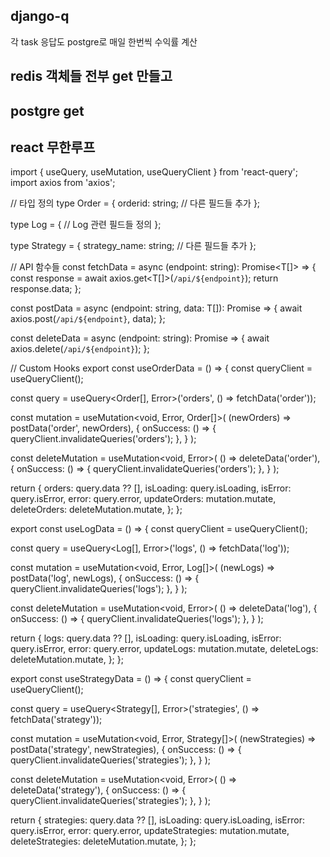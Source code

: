 ## django-q
각 task 응답도 postgre로
매일 한번씩 수익률 계산



## redis 객체들 전부 get 만들고


## postgre get
## react 무한루프 


import { useQuery, useMutation, useQueryClient } from 'react-query';
import axios from 'axios';

// 타입 정의
type Order = {
  orderid: string;
  // 다른 필드들 추가
};

type Log = {
  // Log 관련 필드들 정의
};

type Strategy = {
  strategy_name: string;
  // 다른 필드들 추가
};

// API 함수들
const fetchData = async <T>(endpoint: string): Promise<T[]> => {
  const response = await axios.get<T[]>(`/api/${endpoint}`);
  return response.data;
};

const postData = async <T>(endpoint: string, data: T[]): Promise<void> => {
  await axios.post(`/api/${endpoint}`, data);
};

const deleteData = async (endpoint: string): Promise<void> => {
  await axios.delete(`/api/${endpoint}`);
};

// Custom Hooks
export const useOrderData = () => {
  const queryClient = useQueryClient();

  const query = useQuery<Order[], Error>('orders', () => fetchData<Order>('order'));

  const mutation = useMutation<void, Error, Order[]>(
    (newOrders) => postData<Order>('order', newOrders),
    {
      onSuccess: () => {
        queryClient.invalidateQueries('orders');
      },
    }
  );

  const deleteMutation = useMutation<void, Error>(
    () => deleteData('order'),
    {
      onSuccess: () => {
        queryClient.invalidateQueries('orders');
      },
    }
  );

  return {
    orders: query.data ?? [],
    isLoading: query.isLoading,
    isError: query.isError,
    error: query.error,
    updateOrders: mutation.mutate,
    deleteOrders: deleteMutation.mutate,
  };
};

export const useLogData = () => {
  const queryClient = useQueryClient();

  const query = useQuery<Log[], Error>('logs', () => fetchData<Log>('log'));

  const mutation = useMutation<void, Error, Log[]>(
    (newLogs) => postData<Log>('log', newLogs),
    {
      onSuccess: () => {
        queryClient.invalidateQueries('logs');
      },
    }
  );

  const deleteMutation = useMutation<void, Error>(
    () => deleteData('log'),
    {
      onSuccess: () => {
        queryClient.invalidateQueries('logs');
      },
    }
  );

  return {
    logs: query.data ?? [],
    isLoading: query.isLoading,
    isError: query.isError,
    error: query.error,
    updateLogs: mutation.mutate,
    deleteLogs: deleteMutation.mutate,
  };
};

export const useStrategyData = () => {
  const queryClient = useQueryClient();

  const query = useQuery<Strategy[], Error>('strategies', () => fetchData<Strategy>('strategy'));

  const mutation = useMutation<void, Error, Strategy[]>(
    (newStrategies) => postData<Strategy>('strategy', newStrategies),
    {
      onSuccess: () => {
        queryClient.invalidateQueries('strategies');
      },
    }
  );

  const deleteMutation = useMutation<void, Error>(
    () => deleteData('strategy'),
    {
      onSuccess: () => {
        queryClient.invalidateQueries('strategies');
      },
    }
  );

  return {
    strategies: query.data ?? [],
    isLoading: query.isLoading,
    isError: query.isError,
    error: query.error,
    updateStrategies: mutation.mutate,
    deleteStrategies: deleteMutation.mutate,
  };
};